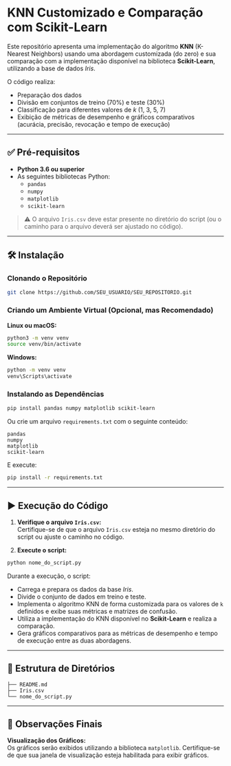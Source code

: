# KNN Customizado e Comparação com Scikit-Learn

Este repositório apresenta uma implementação do algoritmo **KNN** (K-Nearest Neighbors) usando uma abordagem customizada (do zero) e sua comparação com a implementação disponível na biblioteca **Scikit-Learn**, utilizando a base de dados *Iris*.

O código realiza:
- Preparação dos dados
- Divisão em conjuntos de treino (70%) e teste (30%)
- Classificação para diferentes valores de *k* (1, 3, 5, 7)
- Exibição de métricas de desempenho e gráficos comparativos (acurácia, precisão, revocação e tempo de execução)

---

## ✅ Pré-requisitos

- **Python 3.6 ou superior**
- As seguintes bibliotecas Python:
  - `pandas`
  - `numpy`
  - `matplotlib`
  - `scikit-learn`

> ⚠️ O arquivo `Iris.csv` deve estar presente no diretório do script (ou o caminho para o arquivo deverá ser ajustado no código).

---

## 🛠️ Instalação

### Clonando o Repositório

```bash
git clone https://github.com/SEU_USUARIO/SEU_REPOSITORIO.git
```

### Criando um Ambiente Virtual (Opcional, mas Recomendado)

**Linux ou macOS:**

```bash
python3 -m venv venv
source venv/bin/activate
```

**Windows:**

```bash
python -m venv venv
venv\Scripts\activate
```

### Instalando as Dependências

```bash
pip install pandas numpy matplotlib scikit-learn
```

Ou crie um arquivo `requirements.txt` com o seguinte conteúdo:

```
pandas
numpy
matplotlib
scikit-learn
```

E execute:

```bash
pip install -r requirements.txt
```

---

## ▶️ Execução do Código

1. **Verifique o arquivo `Iris.csv`:**  
   Certifique-se de que o arquivo `Iris.csv` esteja no mesmo diretório do script ou ajuste o caminho no código.

2. **Execute o script:**

```bash
python nome_do_script.py
```

Durante a execução, o script:
- Carrega e prepara os dados da base *Iris*.
- Divide o conjunto de dados em treino e teste.
- Implementa o algoritmo KNN de forma customizada para os valores de `k` definidos e exibe suas métricas e matrizes de confusão.
- Utiliza a implementação do KNN disponível no **Scikit-Learn** e realiza a comparação.
- Gera gráficos comparativos para as métricas de desempenho e tempo de execução entre as duas abordagens.

---

## 📁 Estrutura de Diretórios

```
├── README.md
├── Iris.csv
└── nome_do_script.py
```

---

## 📝 Observações Finais

**Visualização dos Gráficos:**  
Os gráficos serão exibidos utilizando a biblioteca `matplotlib`. Certifique-se de que sua janela de visualização esteja habilitada para exibir gráficos.

